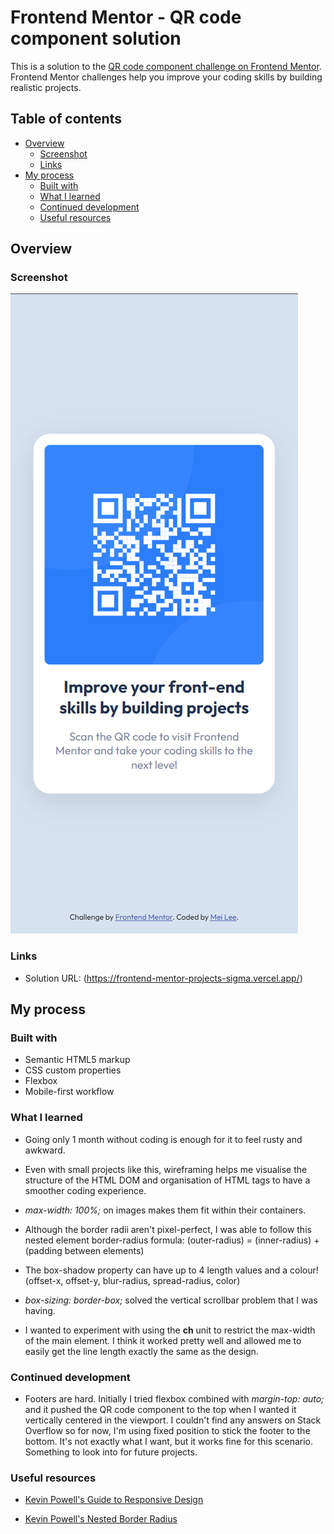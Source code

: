 # Frontend Mentor - QR code component solution

This is a solution to the [QR code component challenge on Frontend Mentor](https://www.frontendmentor.io/challenges/qr-code-component-iux_sIO_H). Frontend Mentor challenges help you improve your coding skills by building realistic projects.

## Table of contents

- [Overview](#overview)
  - [Screenshot](#screenshot)
  - [Links](#links)
- [My process](#my-process)
  - [Built with](#built-with)
  - [What I learned](#what-i-learned)
  - [Continued development](#continued-development)
  - [Useful resources](#useful-resources)

## Overview

### Screenshot

![](./design/screenshot.png)

### Links

- Solution URL: (https://frontend-mentor-projects-sigma.vercel.app/)

## My process

### Built with

- Semantic HTML5 markup
- CSS custom properties
- Flexbox
- Mobile-first workflow

### What I learned

- Going only 1 month without coding is enough for it to feel rusty and awkward.

- Even with small projects like this, wireframing helps me visualise the structure of the HTML DOM and organisation of HTML tags to have a smoother coding experience.

- *max-width: 100%;* on images makes them fit within their containers.

- Although the border radii aren't pixel-perfect, I was able to follow this nested element border-radius formula: (outer-radius) = (inner-radius) + (padding between elements)

- The box-shadow property can have up to 4 length values and a colour!
(offset-x, offset-y, blur-radius, spread-radius, color)

- *box-sizing: border-box;* solved the vertical scrollbar problem that I was having.

- I wanted to experiment with using the **ch** unit to restrict the max-width of the main element. I think it worked pretty well and allowed me to easily get the line length exactly the same as the design.

### Continued development

- Footers are hard. Initially I tried flexbox combined with *margin-top: auto;* and it pushed the QR code component to the top when I wanted it vertically centered in the viewport. I couldn't find any answers on Stack Overflow so for now, I'm using fixed position to stick the footer to the bottom. It's not exactly what I want, but it works fine for this scenario. Something to look into for future projects.

### Useful resources

- [Kevin Powell's Guide to Responsive Design](https://www.youtube.com/watch?v=x4u1yp3Msao)

- [Kevin Powell's Nested Border Radius](https://www.youtube.com/shorts/D0lIR1qVJOk)
